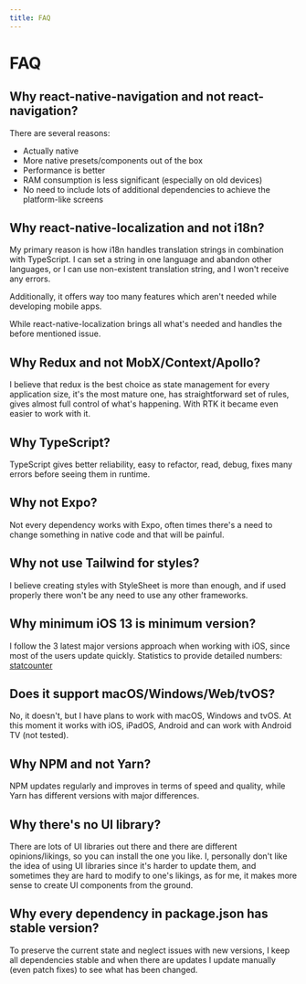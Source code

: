 ```yaml
---
title: FAQ
---
```


# FAQ

## Why react-native-navigation and not react-navigation?
There are several reasons:
- Actually native
- More native presets/components out of the box
- Performance is better
- RAM consumption is less significant (especially on old devices)
- No need to include lots of additional dependencies to achieve the platform-like screens

## Why react-native-localization and not i18n?
My primary reason is how i18n handles translation strings in combination with TypeScript.
I can set a string in one language and abandon other languages, or I can use non-existent translation string,
and I won't receive any errors.

Additionally, it offers way too many features which aren't needed while developing mobile apps.

While react-native-localization brings all what's needed and handles the before mentioned issue.

## Why Redux and not MobX/Context/Apollo?
I believe that redux is the best choice as state management for every application size, 
it's the most mature one, has straightforward set of rules, gives almost full control of what's happening. 
With RTK it became even easier to work with it.

## Why TypeScript?
TypeScript gives better reliability, easy to refactor, read, debug, fixes many errors before seeing them in runtime.

## Why not Expo?
Not every dependency works with Expo, often times there's a need to change something in native code and that will be painful.

## Why not use Tailwind for styles?
I believe creating styles with StyleSheet is more than enough, and if used properly there won't be any need to use any other frameworks.

## Why minimum iOS 13 is minimum version?
I follow the 3 latest major versions approach when working with iOS, since most of the users update quickly.
Statistics to provide detailed numbers: [statcounter](https://gs.statcounter.com/os-version-market-share/ios/mobile-tablet/worldwide)

## Does it support macOS/Windows/Web/tvOS?
No, it doesn't, but I have plans to work with macOS, Windows and tvOS.
At this moment it works with iOS, iPadOS, Android and can work with Android TV (not tested).

## Why NPM and not Yarn?
NPM updates regularly and improves in terms of speed and quality, while Yarn has different versions with major differences.

## Why there's no UI library?
There are lots of UI libraries out there and there are different opinions/likings, so you can install the one you like.
I, personally don't like the idea of using UI libraries since it's harder to update them,
and sometimes they are hard to modify to one's likings, as for me, it makes more sense to create UI components from the ground.

## Why every dependency in package.json has stable version?
To preserve the current state and neglect issues with new versions,
I keep all dependencies stable and when there are updates I update manually (even patch fixes) to see what has been changed.








